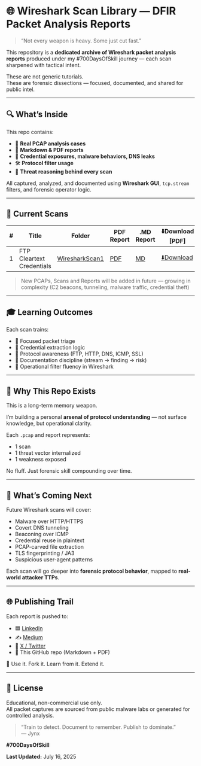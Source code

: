 # 🌐 Wireshark Scan Library — DFIR Packet Analysis Reports

> “Not every weapon is heavy. Some just cut fast.”

This repository is a **dedicated archive of Wireshark packet analysis reports** produced under my #700DaysOfSkill journey — each scan sharpened with tactical intent.

These are not generic tutorials.  
These are forensic dissections — focused, documented, and shared for public intel.

---

## 🔍 What’s Inside

This repo contains:

- 🎯 **Real PCAP analysis cases**
- 📄 **Markdown & PDF reports**
- 🧪 **Credential exposures, malware behaviors, DNS leaks**
- 🛠️ **Protocol filter usage**
- 🧠 **Threat reasoning behind every scan**

All captured, analyzed, and documented using **Wireshark GUI**, `tcp.stream` filters, and forensic operator logic.

---

## 📑 Current Scans

| # | Title | Folder | PDF Report | .MD Report | ⬇️Download [PDF] |
|---|-------|--------|------------|-------| ------- |
| 1 | FTP Cleartext Credentials | [WiresharkScan1](./WiresharkScan1) | [PDF](./WiresharkScan1/WiresharkScan1.pdf) | [MD](./WiresharkScan1/WiresharkScan1.md) | [⬇️Download]() |

> New PCAPs, Scans and Reports will be added in future — growing in complexity (C2 beacons, tunneling, malware traffic, credential theft)

---

## 🎓 Learning Outcomes

Each scan trains:

- 🎯 Focused packet triage
- 🔐 Credential extraction logic
- 📡 Protocol awareness (FTP, HTTP, DNS, ICMP, SSL)
- 🧾 Documentation discipline (stream → finding → risk)
- 🧰 Operational filter fluency in Wireshark

---

## 🧱 Why This Repo Exists

This is a long-term memory weapon.

I’m building a personal **arsenal of protocol understanding** — not surface knowledge, but operational clarity.

Each `.pcap` and report represents:

- 1 scan
- 1 threat vector internalized
- 1 weakness exposed

No fluff. Just forensic skill compounding over time.

---

## 🔄 What’s Coming Next

Future Wireshark scans will cover:

- Malware over HTTP/HTTPS
- Covert DNS tunneling
- Beaconing over ICMP
- Credential reuse in plaintext
- PCAP-carved file extraction
- TLS fingerprinting / JA3
- Suspicious user-agent patterns

Each scan will go deeper into **forensic protocol behavior**, mapped to **real-world attacker TTPs**.

---

## 🌐 Publishing Trail

Each report is pushed to:
- 🟦 [LinkedIn](https://www.linkedin.com/in/jynxora/)
- ✍️ [Medium](https://medium.com/@jynxora)
- 🖤 [X / Twitter](https://x.com/JynxZero)
- 📁 This GitHub repo (Markdown + PDF)

🧠 Use it. Fork it. Learn from it. Extend it.

---

## 📜 License

Educational, non-commercial use only.  
All packet captures are sourced from public malware labs or generated for controlled analysis.

> “Train to detect. Document to remember. Publish to dominate.”  
> — Jynx

**#700DaysOfSkill**

**Last Updated:** July 16, 2025
